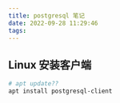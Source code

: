 ```yaml
---
title: postgresql 笔记
date: 2022-09-28 11:29:46
tags:
---
```




## Linux 安装客户端

```bash
# apt update??
apt install postgresql-client
```